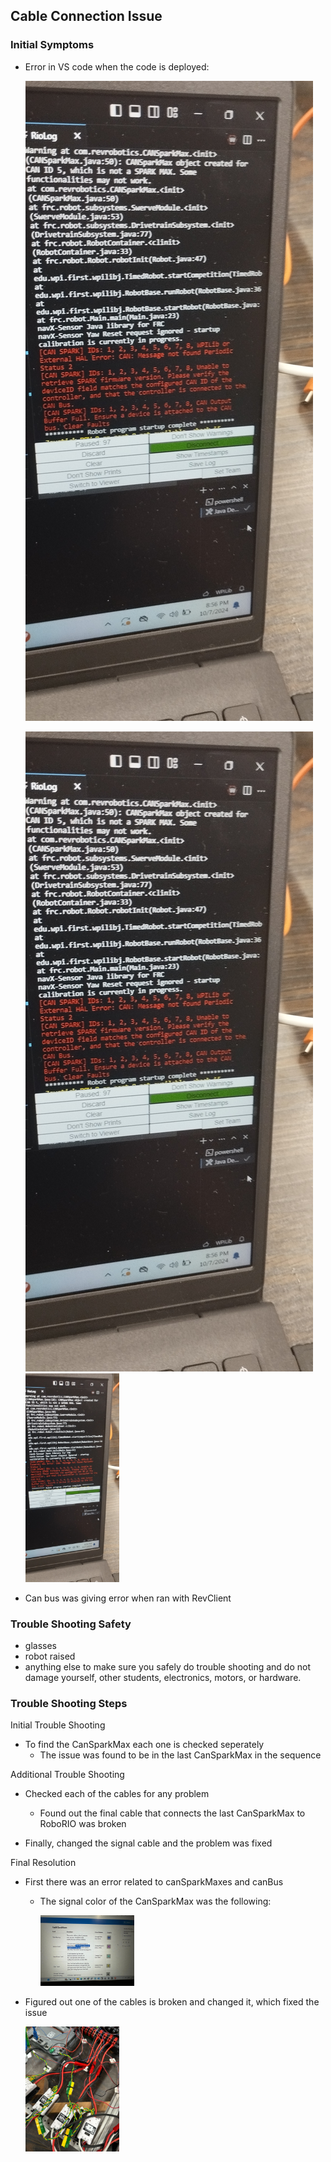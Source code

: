 ## Cable Connection Issue

### Initial Symptoms 

* Error in VS code when the code is deployed:

  ![Low Voltage Error Message](https://github.com/Lakemonsters2635/MonsterDocs/blob/main/doc/images/LowVoltageErrorMessage.jpg)

  ![Low Voltage Error Message](images/LowVoltageErrorMessage.jpg)
  <img src="https://github.com/Lakemonsters2635/MonsterDocs/blob/main/doc/images/LowVoltageErrorMessage.jpg" alt="Low Voltage Error Message" width= "150" />

* Can bus was giving error when ran with RevClient

### Trouble Shooting Safety

* glasses
* robot raised
* anything else to make sure you safely do trouble shooting and do not damage yourself, other students, electronics, motors, or hardware.

### Trouble Shooting Steps

Initial Trouble Shooting
* To find the CanSparkMax each one is checked seperately
  * The issue was found to be in the last CanSparkMax in the sequence

Additional Trouble Shooting
* Checked each of the cables for any problem
    * Found out the final cable that connects the last CanSparkMax to RoboRIO was broken

* Finally, changed the signal cable and the problem was fixed

Final Resolution
* First there was an error related to canSparkMaxes and canBus
  * The signal color of the CanSparkMax was the following:

    <img src="https://github.com/Lakemonsters2635/MonsterDocs/blob/main/doc/images/InfoRelatedToCanSparkMaxColors.jpg" width=150>

* Figured out one of the cables is broken and changed it, which fixed the issue

  <img src="https://github.com/Lakemonsters2635/MonsterDocs/blob/main/doc/images/CanSparkMaxLight.jpg" alt="CanSparkMaxLights" width="150">
